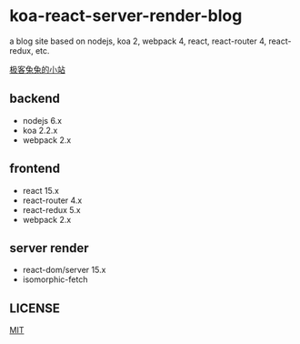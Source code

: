 # koa-react-server-render-blog
a blog site based on nodejs, koa 2, webpack 4, react, react-router 4, react-redux, etc.

[极客兔兔的小站](https://geektutu.com)


## backend
- nodejs 6.x
- koa 2.2.x
- webpack 2.x

## frontend
- react 15.x
- react-router 4.x
- react-redux 5.x
- webpack 2.x

## server render
- react-dom/server 15.x
- isomorphic-fetch

## LICENSE
[MIT](./LICENSE)
